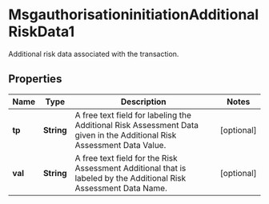 

# MsgauthorisationinitiationAdditionalRiskData1

Additional risk data associated with the transaction.

## Properties

| Name | Type | Description | Notes |
|------------ | ------------- | ------------- | -------------|
|**tp** | **String** | A free text field for labeling the Additional Risk Assessment Data given in the Additional Risk Assessment Data Value. |  [optional] |
|**val** | **String** | A free text field for the Risk Assessment Additional that is labeled by the Additional Risk Assessment Data Name. |  [optional] |



